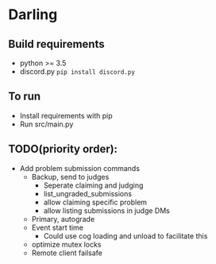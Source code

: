 # Darling


## Build requirements
  - python  >= 3.5
  - discord.py `pip install discord.py`

## To run
  - Install requirements with pip
  - Run src/main.py

## TODO(priority order): 
- Add problem submission commands
  - Backup, send to judges
      - Seperate claiming and judging
      - list_ungraded_submissions
      - allow claiming specific problem
      - allow listing submissions in judge DMs
  - Primary, autograde
  - Event start time
    - Could use cog loading and unload to facilitate this
  - optimize mutex locks
  - Remote client failsafe
